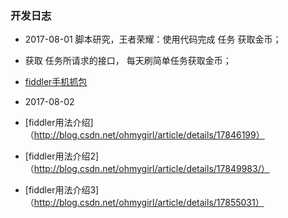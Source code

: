 ### 开发日志
* 2017-08-01 脚本研究，王者荣耀：使用代码完成 任务 获取金币；
* 获取 任务所请求的接口， 每天刷简单任务获取金币；
* [fiddler手机抓包](https://jingyan.baidu.com/article/03b2f78c7b6bb05ea237aed2.html)

* 2017-08-02
* [fiddler用法介绍]（http://blog.csdn.net/ohmygirl/article/details/17846199）
* [fiddler用法介绍2]（http://blog.csdn.net/ohmygirl/article/details/17849983/）
* [fiddler用法介绍3]（http://blog.csdn.net/ohmygirl/article/details/17855031）
